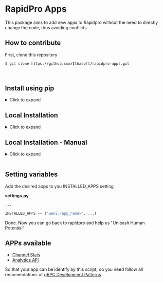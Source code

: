 # RapidPro Apps
This package aims to add new apps to Rapidpro without the need to directly change the code, thus avoiding conflicts

## How to contribute
First, clone this repository
```sh
$ git clone https://github.com/Ilhasoft/rapidpro-apps.git
```

<br>

## Install using pip
<details>
<summary>Click to expand</summary><br>

```sh
$ pip install weni-rp-apps
```

</details>

## Local Installation

<details>
<summary>Click to expand</summary><br>

You need configure the following envireoment variable `Necessary for some installations methods`
- `RAPIDPRO_APPS_PATH` - indicates the path where the repository was cloned
```sh
$ export RAPIDPRO_APPS_PATH="<path>"
```
**OBS**: from now on it is **very important** that it is inside your virtualenv  

After **activating your virtualenv** enter the weni-rp-apps directory
```sh
$ cd $RAPIDPRO_APPS_PATH
```
Run the `install` file
```sh
$ ./install
```

If an error occurs during the installation, the following error will be raised: `There was a problem during the installation`. On the other hand if everything goes well you will receive the following message `Package installed successfully`.  

</details>
  
## Local Installation - Manual
<details>
<summary>Click to expand</summary><br>
  
```sh
poetry build
```

```sh
cd dist/
tar -xvf weni-rp-apps-1.0.13.tar.gz # Look at specific version
```

```sh
cd weni-rp-apps-1.0.13/ # Look at specific version
python setup.py develop
```
</details>
  
<br>

## Setting variables
Add the desired apps to you INSTALLED_APPS setting:

**settings.py**
```python
...

INSTALLED_APPS += ("weni.<app_name>", ...)
```


Done. Now you can go back to rapidpro and help us "Unleash Human Potential"

## APPs available

- [Channel Stats](channel_stats/README.md)
- [Analytics API](analytics_api/README.md)


So that your app can be identify by this script, do you need follow all recomendations of [gRPC Development Patterns](https://github.com/Ilhasoft/rapidpro-apps/wiki/gRPC-Development-Patterns)
